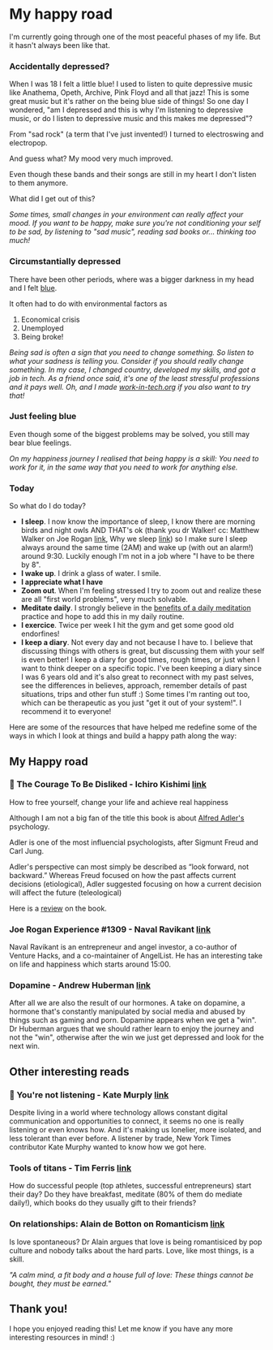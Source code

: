 # My happy road
I'm currently going through one of the most peaceful phases of my life. But it hasn't always been like that.

### Accidentally depressed?

When I was 18 I felt a little blue! I used to listen to quite depressive music 
like Anathema, Opeth, Archive, Pink Floyd and all that jazz! This is some great music but it's rather on the being blue side of things!
So one day I wondered, "am I depressed and this is why I'm listening to depressive music, or do I listen to depressive
music and this makes me depressed"?

From "sad rock" (a term that I've just invented!) I turned to electroswing and electropop. 

And guess what? My mood very much improved.

Even though these bands and their songs are still in my heart I don't listen to them anymore.

What did I get out of this? 

_Some times, small changes in your environment can really affect your mood.
If you want to be happy, make sure you're not conditioning your self to be sad, by listening to "sad music", 
reading sad books or... thinking too much!_

### Circumstantially depressed
There have been other periods, where was a bigger darkness in my head and I felt [blue](https://www.youtube.com/watch?v=68ugkg9RePc).

It often had to do with environmental factors as 
1. Economical crisis 
1. Unemployed
1. Being broke!

_Being sad is often a sign that you need to change something. So listen to what your sadness is telling you. 
Consider if you should really change something.
In my case, I changed country, developed my skills, and got a job in tech. 
As a friend once said, it's one of the least stressful professions and it pays well. 
Oh, and I made [work-in-tech.org](work-in-tech.org) if you also want to try that!_

### Just feeling blue
Even though some of the biggest problems may be solved, you still may bear blue feelings.

_On my happiness journey I realised that being happy is a skill: You need to work for it, in the same way that you need to work for anything else._

### Today
So what do I do today?

- **I sleep**. I now know the importance of sleep, I know there are morning birds and night owls AND THAT's ok (thank you dr Walker! 
cc: Matthew Walker on Joe Rogan [link](https://www.youtube.com/watch?v=pwaWilO_Pig), Why we sleep [link](https://www.amazon.de/-/en/Matthew-Walker-PhD/dp/1501144316)) so I make sure I sleep always around the same time (2AM) and wake up (with out an alarm!) around 9:30. Luckily enough I'm not in a job where "I have to be there by 8". 
- **I wake up**. I drink a glass of water. I smile.
- **I appreciate what I have**
- **Zoom out**. When I'm feeling stressed I try to zoom out and realize these are all "first world problems", very much solvable.
- **Meditate daily**. I strongly believe in the [benefits of a daily meditation](https://www.google.com/search?q=scientific+benefits+of+meditation&oq=scientific+benefits+o&aqs=chrome.1.0i512l2j69i57j0i512l7.6377j0j7&sourceid=chrome&ie=UTF-8) practice and hope to add this in my daily routine.
- **I exercice**. Twice per week I hit the gym and get some good old endorfines!
- **I keep a diary**. Not every day and not because I have to. I believe that discussing things with others is great, but discussing them with your self is even better! I keep a diary for good times, rough times, or just when I want to think deeper on a specific topic. I've been keeping a diary since I was 6 years old and it's also great to reconnect with my past selves, see the differences in believes, approach, remember details of past situations, trips and other fun stuff :) Some times I'm ranting out too, which can be therapeutic as you just "get it out of your system!". I recommend it to everyone!
 
Here are some of the resources that have helped me redefine some of the ways in which I look at things and build a happy path along the way:

## My Happy road

### 📖 The Courage To Be Disliked - Ichiro Kishimi [link](https://www.amazon.de/-/en/Ichiro-Kishimi/dp/1501197274)
How to free yourself, change your life and achieve real happiness 

Although I am not a big fan of the title this book is about [Alfred Adler's](https://en.wikipedia.org/wiki/Alfred_Adler) psychology.

Adler is one of the most influencial psychologists, after Sigmunt Freud and Carl Jung.

Adler's perspective can most simply be described as “look forward, not backward.” 
Whereas Freud focused on how the past affects current decisions (etiological), 
Adler suggested focusing on how a current decision will affect the future (teleological)

Here is a [review](https://medium.com/@dlishego/alfred-adler-the-courage-to-be-disliked-d24b4d72a778) on the book.

### Joe Rogan Experience #1309 - Naval Ravikant [link](https://www.youtube.com/watch?v=3qHkcs3kG44&t=4908s)
Naval Ravikant is an entrepreneur and angel investor, a co-author of Venture Hacks, and a co-maintainer of AngelList.
He has an interesting take on life and happiness which starts around 15:00.

### Dopamine - Andrew Huberman [link](https://www.youtube.com/watch?v=QmOF0crdyRU)
After all we are also the result of our hormones. A take on dopamine, a hormone that's constantly manipulated by social media and abused by things such as gaming and porn.
Dopamine appears when we get a "win". Dr Huberman argues that we should rather learn to enjoy the journey and not the "win", otherwise after the win we just get depressed and look for the next win.

## Other interesting reads
### 📖 You're not listening - Kate Murply [link](https://www.amazon.de/Youre-Not-Listening-Missing-International/dp/1250760348/ref=asc_df_1250760348_nodl?tag=googshopde-21&linkCode=df0&hvadid=407409288703&hvpos=&hvnetw=g&hvrand=4100153239765215084&hvpone=&hvptwo=&hvqmt=&hvdev=m&hvdvcmdl=&hvlocint=&hvlocphy=9043090&hvtargid=pla-862272798678&psc=1&th=1&psc=1&tag=&ref=&adgrpid=86815916853&hvpone=&hvptwo=&hvadid=407409288703&hvpos=&hvnetw=g&hvrand=4100153239765215084&hvqmt=&hvdev=m&hvdvcmdl=&hvlocint=&hvlocphy=9043090&hvtargid=pla-862272798678&dplnkId=7e8f8b48-dbf4-4286-8c67-13762cf76ddb)

Despite living in a world where technology allows constant digital communication and opportunities to connect, it seems no one is really listening or even knows how. And it's making us lonelier, more isolated, and less tolerant than ever before. A listener by trade, New York Times contributor Kate Murphy wanted to know how we got here.

### Tools of titans - Tim Ferris [link](https://www.amazon.de/-/en/Timothy-Ferriss/dp/1328683788)
How do successful people (top athletes, successful entrepreneurs) start their day? Do they have breakfast, meditate (80% of them do mediate daily!), which books do they usually gift to their friends?

### On relationships: Alain de Botton on Romanticism [link](https://youtu.be/sPOuIyEJnbE)
Is love spontaneous? Dr Alain argues that love is being romantisiced by pop culture and nobody talks about the hard parts.
Love, like most things, is a skill.

_"A calm mind, a fit body and a house full of love: These things cannot be bought, they must be earned."_

## Thank you!
I hope you enjoyed reading this! Let me know if you have any more interesting resources in mind! :)
